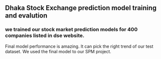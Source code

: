 ## Dhaka Stock Exchange prediction model training and evalution 

### we trained our stock market prediction models for 400 companies listed in dse website.
Final model performance is amazing. It can pick the right trend of our test dataset. We used the final model to our SPM project.
